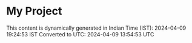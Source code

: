 # My Project

This content is dynamically generated in Indian Time (IST): 2024-04-09 19:24:53 IST
Converted to UTC: 2024-04-09 13:54:53 UTC
